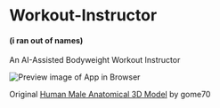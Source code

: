 # Workout-Instructor
#### (i ran out of names)
An AI-Assisted Bodyweight Workout Instructor

![Preview image of App in Browser](https://user-images.githubusercontent.com/66288732/163697797-0771d406-4f19-480c-984d-a228acb0c44c.png)

Original [Human Male Anatomical 3D Model](https://sketchfab.com/3d-models/male-base-model-c613f570ecda43628018e78ef932b89d) by gome70
